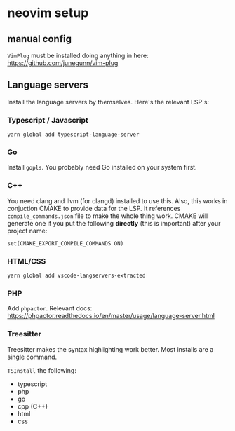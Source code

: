 # neovim setup

## manual config
`VimPlug` must be installed doing anything in here: https://github.com/junegunn/vim-plug

## Language servers
Install the language servers by themselves. Here's the relevant LSP's:

### Typescript / Javascript
`yarn global add typescript-language-server`

### Go
Install `gopls`. You probably need Go installed on your system first.

### C++
You need clang and llvm (for clangd) installed to use this. Also, this works in 
conjuction CMAKE to provide data for the LSP. It references `compile_commands.json` file
to make the whole thing work. CMAKE will generate one if you put the following
**directly** (this is important) after your project name:

`set(CMAKE_EXPORT_COMPILE_COMMANDS ON)`

### HTML/CSS
`yarn global add vscode-langservers-extracted`

### PHP
Add `phpactor`. Relevant docs: https://phpactor.readthedocs.io/en/master/usage/language-server.html

### Treesitter
Treesitter makes the syntax highlighting work better. Most installs are a single command.

`TSInstall` the following:
- typescript
- php
- go
- cpp (C++)
- html
- css


